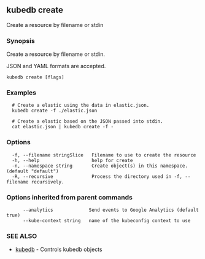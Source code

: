 ## kubedb create

Create a resource by filename or stdin

### Synopsis


Create a resource by filename or stdin. 

JSON and YAML formats are accepted.

```
kubedb create [flags]
```

### Examples

```
  # Create a elastic using the data in elastic.json.
  kubedb create -f ./elastic.json
  
  # Create a elastic based on the JSON passed into stdin.
  cat elastic.json | kubedb create -f -
```

### Options

```
  -f, --filename stringSlice   Filename to use to create the resource
  -h, --help                   help for create
  -n, --namespace string       Create object(s) in this namespace. (default "default")
  -R, --recursive              Process the directory used in -f, --filename recursively.
```

### Options inherited from parent commands

```
      --analytics             Send events to Google Analytics (default true)
      --kube-context string   name of the kubeconfig context to use
```

### SEE ALSO
* [kubedb](kubedb.md)	 - Controls kubedb objects


